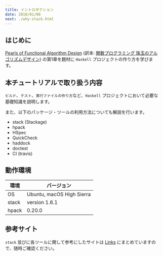 ```yaml
---
title: イントロダクション
date: 2018/01/08
next: ./why-stack.html
---
```


## はじめに

[Pearls of Functional Algorithm Design](https://www.amazon.co.jp/dp/0521513383) (訳本: [関数プログラミング 珠玉のアルゴリズムデザイン](https://www.amazon.co.jp/dp/4274050645)) の第1章を題材に `Haskell` プロジェクトの作り方を学びます。

## 本チュートリアルで取り扱う内容

`ビルド`、`テスト`、`実行ファイルの作り方`など、`Haskell` プロジェクトにおいて必要な基礎知識を説明します。

また、以下のパッケージ・ツールの利用方法についても解説を行います。

- stack (Stackage)
- hpack
- HSpec
- QuickCheck
- haddock
- doctest
- CI (travis)

## 動作環境

環境 | バージョン
-----|--------
OS | Ubuntu, macOS High Sierra
stack | version 1.6.1
hpack | 0.20.0

## 参考サイト

`stack` 並びに各ツールに関して参考にしたサイトは [Links](/stack/etc/links.html) にまとめていますので、随時ご確認ください。
